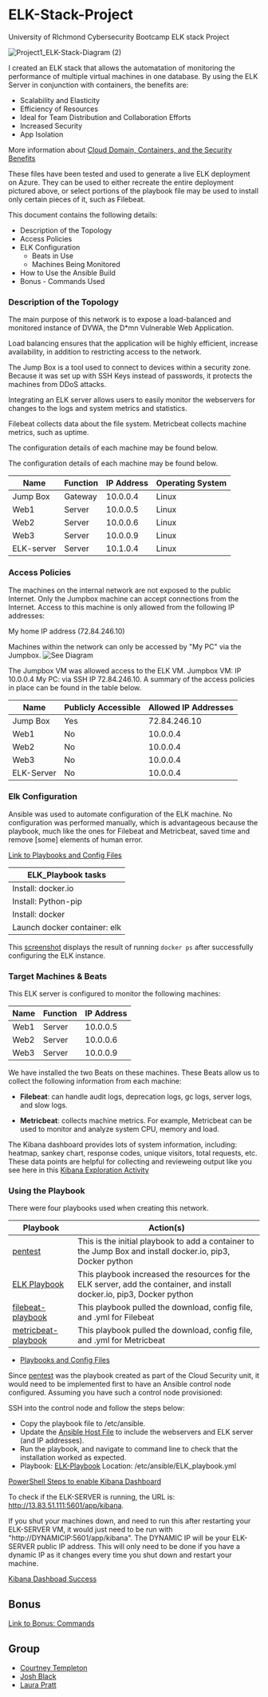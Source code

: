 # ELK-Stack-Project
University of RIchmond Cybersecurity Bootcamp ELK stack Project

![Project1_ELK-Stack-Diagram (2)](https://user-images.githubusercontent.com/86531330/135138057-96071aa4-23d6-4e23-bf85-5014dcf51638.jpg)


I created an ELK stack that allows the automatation of monitoring the performance of multiple virtual machines in one database. By using the ELK Server in conjunction with containers, the benefits are:

- Scalability and Elasticity
- Efficiency of Resources
- Ideal for Team Distribution and Collaboration Efforts
- Increased Security
- App Isolation

More information about [Cloud Domain, Containers, and the Security Benefits](https://github.com/cltempleton1127/ELK-Stack-Project/blob/main/Additional%20Resources/Interview%20Question%20about%20Containers.md)

These files have been tested and used to generate a live ELK deployment on Azure. They can be used to either recreate the entire deployment pictured above, or select portions of the playbook file may be used to install only certain pieces of it, such as Filebeat.

This document contains the following details:
- Description of the Topology
- Access Policies
- ELK Configuration
  - Beats in Use
  - Machines Being Monitored
- How to Use the Ansible Build
- Bonus - Commands Used

### Description of the Topology
The main purpose of this network is to expose a load-balanced and monitored instance of DVWA, the D*mn Vulnerable Web Application.

Load balancing ensures that the application will be highly efficient, increase availability, in addition to restricting access to the network.

The Jump Box is a tool used to connect to devices within a security zone. Because it was set up with SSH Keys instead of passwords, it protects the machines from DDoS attacks.

Integrating an ELK server allows users to easily monitor the webservers for changes to the logs and system metrics and statistics.

Filebeat collects data about the file system. Metricbeat collects machine metrics, such as uptime.

The configuration details of each machine may be found below.

The configuration details of each machine may be found below.

| Name     | Function | IP Address | Operating System |
|----------|----------|------------|------------------|
| Jump Box | Gateway  | 10.0.0.4   | Linux            |
| Web1    | Server   | 10.0.0.5   | Linux            |
| Web2    | Server   | 10.0.0.6   | Linux            |
|Web3      | Server   | 10.0.0.9   | Linux            |
|ELK-server| Server   | 10.1.0.4   | Linux            |

### Access Policies

The machines on the internal network are not exposed to the public Internet. Only the Jumpbox machine can accept connections from the Internet. Access to this machine is only allowed from the following IP addresses:

My home IP address (72.84.246.10)

Machines within the network can only be accessed by "My PC" via the Jumpbox. ![See Diagram](https://user-images.githubusercontent.com/86531330/135138057-96071aa4-23d6-4e23-bf85-5014dcf51638.jpg)

The Jumpbox VM was allowed access to the ELK VM. Jumpbox VM: IP 10.0.0.4   My PC: via SSH IP 72.84.246.10. 
A summary of the access policies in place can be found in the table below.

|   Name   | Publicly Accessible | Allowed IP Addresses  |
|----------|---------------------|-----------------------|
| Jump Box |        Yes           |      72.84.246.10     |
|   Web1  |        No           |10.0.0.4|
|   Web2  |        No           |10.0.0.4|
|   Web3  |        No           |10.0.0.4|
|ELK-Server|        No           |10.0.0.4|


### Elk Configuration

Ansible was used to automate configuration of the ELK machine. No configuration was performed manually, which is advantageous because the playbook, much like the ones for Filebeat and Metricbeat, saved time and remove [some] elements of human error.  

[Link to Playbooks and Config Files](https://github.com/cltempleton1127/ELK-Stack-Project/blob/main/Ansible)

|ELK_Playbook tasks    |
|----------|
| Install: docker.io |
| Install: Python-pip  |
| Install: docker |
|Launch docker container: elk|

This [screenshot](https://github.com/cltempleton1127/ELK-Stack-Project/blob/main/Linux/START_ELK-sudo-docker-ps_sysadmin%40ELK-SERVER_%20~.png) displays the result of running `docker ps` after successfully configuring the ELK instance.

### Target Machines & Beats

This ELK server is configured to monitor the following machines:

| Name     | Function | IP Address |
|----------|----------|------------|
| Web1    | Server   | 10.0.0.5   |
| Web2    | Server   | 10.0.0.6   |
| Web3    | Server   | 10.0.0.9   |

We have installed the two Beats on these machines.  These Beats allow us to collect the following information from each machine:

- **Filebeat**: can handle audit logs, deprecation logs, gc logs, server logs, and slow logs. 

- **Metricbeat**: collects machine metrics. For example, Metricbeat can be used to monitor and analyze system CPU, memory and load.

The Kibana dashboard provides lots of system information, including: heatmap, sankey chart, response codes, unique visitors, total requests, etc. 
These data points are helpful for collecting and revieweing output like you see here in this [Kibana Exploration Activity](https://github.com/cltempleton1127/ELK-Stack-Project/blob/main/Additional%20Resources/Kibana%20Exploration.docx.pdf)

### Using the Playbook

There were four playbooks used when creating this network.  

| Playbook     | Action(s) |
|----------|----------|
| [pentest](https://github.com/cltempleton1127/ELK-Stack-Project/blob/main/Ansible/pentest.yml) | This is the initial playbook to add a container to the Jump Box and install docker.io, pip3, Docker python | 
| [ELK Playbook](https://github.com/cltempleton1127/ELK-Stack-Project/blob/main/Ansible/ELK-playbook.yml) | This playbook increased the resources for the ELK server, add the container, and install docker.io, pip3, Docker python  | 
| [filebeat-playbook](https://github.com/cltempleton1127/ELK-Stack-Project/blob/main/Ansible/filebeat-playbook.yml) | This playbook pulled the download, config file, and .yml for Filebeat | 
| [metricbeat-playbook](https://github.com/cltempleton1127/ELK-Stack-Project/blob/main/Ansible/metricbeat-playbook.yml) | This playbook pulled the download, config file, and .yml for Metricbeat  | 

  - [Playbooks and Config Files](https://github.com/cltempleton1127/ELK-Stack-Project/blob/main/Ansible)
  
Since [pentest](https://github.com/cltempleton1127/ELK-Stack-Project/blob/main/Ansible/pentest.yml) was the playbook created as part of the Cloud Security unit, it would need to be implemented first to have an Ansible control node configured. Assuming you have such a control node provisioned:

SSH into the control node and follow the steps below:

- Copy the playbook file to /etc/ansible.
- Update the [Ansible Host File](https://github.com/cltempleton1127/ELK-Stack-Project/blob/main/Ansible/hosts.txtt) to include the webservers and ELK server (and IP addresses).
- Run the playbook, and navigate to command line to check that the installation worked as expected.
- Playbook: [ELK-Playbook](https://github.com/cltempleton1127/ELK-Stack-Project/blob/main/Ansible/ELK-playbook.yml) Location: /etc/ansible/ELK_playbook.yml


[PowerShell Steps to enable Kibana Dashboard](https://github.com/cltempleton1127/ELK-Stack-Project/blob/main/Linux/ELK%20Command%20and%20Steps.md)

To check if the ELK-SERVER is running, the URL is: http://13.83.51.111:5601/app/kibana. 

If you shut your machines down, and need to run this after restarting your ELK-SERVER VM, it would just need to be run with "http://DYNAMICIP:5601/app/kibana". The DYNAMIC IP will be your ELK-SERVER public IP address. This will only need to be done if you have a dynamic IP as it changes every time you shut down and restart your machine. 
  
[Kibana Dashboad Success](https://github.com/cltempleton1127/ELK-Stack-Project/blob/main/Linux/Metricsbeat_kibana_success.png)

## Bonus
[Link to Bonus: Commands](https://github.com/cltempleton1127/ELK-Stack-Project/blob/main/Linux/Bonus.md)

## Group
- [Courtney Templeton](https://github.com/cltempleton1127)
- [Josh Black](https://github.com/joshblack07)
- [Laura Pratt](https://github.com/laurapratt87)

